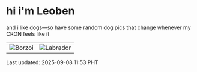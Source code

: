 # hi i'm Leoben

and i like dogs—so have some random dog pics that change whenever my CRON feels like it

|  |  |
|--------|----------|
| ![Borzoi](https://random-dog-vercel.vercel.app/api/random-borzoi?v=1757303633) | ![Labrador](https://random-dog-vercel.vercel.app/api/random-labrador?v=1757303633) |

Last updated: 2025-09-08 11:53 PHT
